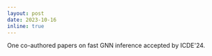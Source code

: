 ```yaml
---
layout: post
date: 2023-10-16
inline: true
---
```

One co-authored papers on fast GNN inference accepted by ICDE'24.
